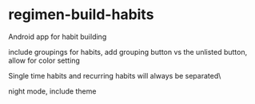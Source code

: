 # regimen-build-habits

Android app for habit building

include groupings for habits, add grouping button vs the unlisted button, allow for color setting

Single time habits and recurring habits will always be separated\

night mode, include theme